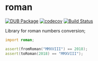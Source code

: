 roman
=======

[![DUB Package](https://img.shields.io/dub/v/roman.svg)](https://code.dlang.org/packages/roman)
[![codecov](https://codecov.io/gh/Kripth/roman/branch/master/graph/badge.svg)](https://codecov.io/gh/Kripth/roman)
[![Build Status](https://travis-ci.org/Kripth/roman.svg?branch=master)](https://travis-ci.org/Kripth/roman)

Library for roman numbers conversion;

```d
import roman;

assert(fromRoman("MMXVIII") == 2018);
assert(toRoman(2018) == "MMXVIII");
```